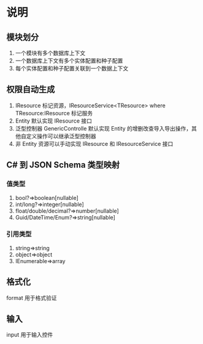 # 说明

## 模块划分

1. 一个模块有多个数据库上下文
1. 一个数据库上下文有多个实体配置和种子配置
1. 每个实体配置和种子配置关联到一个数据上下文

## 权限自动生成

1. IResource 标记资源，IResourceService\<TResource\> where TResource:IResource 标记服务
1. Entity 默认实现 IResource 接口
1. 泛型控制器 GenericControlle 默认实现 Entity 的增删改查导入导出操作，其他自定义操作可以继承泛型控制器
1. 非 Entity 资源可以手动实现 IResource 和 IResourceService 接口

## C# 到 JSON Schema 类型映射

### 值类型

1. bool?=>boolean[nullable]
1. int/long?=>integer[nullable]
1. float/double/decimal?=>number[nullable]
1. Guid/DateTime/Enum?=>string[nullable]

### 引用类型

1. string=>string
1. object=>object
1. IEnumerable=>array

## 格式化

format 用于格式验证

## 输入

input 用于输入控件
